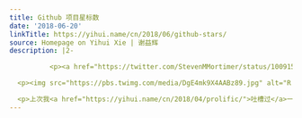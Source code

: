 ```yaml
---
title: Github 项目星标数
date: '2018-06-20'
linkTitle: https://yihui.name/cn/2018/06/github-stars/
source: Homepage on Yihui Xie | 谢益辉
description: |2-

          <p><a href="https://twitter.com/StevenMMortimer/status/1009150231190089728">有好事者</a>抓取了 R 包的下载量以及相应的 Github 星标数，做了简单的描述性分析。排名第一的是谁我想大家猜都不用猜，毫无悬念，是他，是他，就是他。寡人的总星标数排第二，略感意外，尤其 bookdown 的星标数已经过千让我不太能理解——不太可能会有那么多人有写书的需求吧。</p>

  <p><img src="https://pbs.twimg.com/media/DgE4mk9X4AABz89.jpg" alt="R 包的下载量以及相应的 Github 星标数" /></p>

  <p>上次我<a href="https://yihui.name/cn/2018/04/prolific/">吐槽过</a>一个人写包的数量和下载量跟他是否高产未必有直接联系：有人把一个包拆成二十个小包导致他的包总数大，有人更新包相对频繁一些，也会导致下载量大。这次这位作者没在描述分析里加入浮夸的形容词，所以我没什么需要吐槽的。不
---
```

